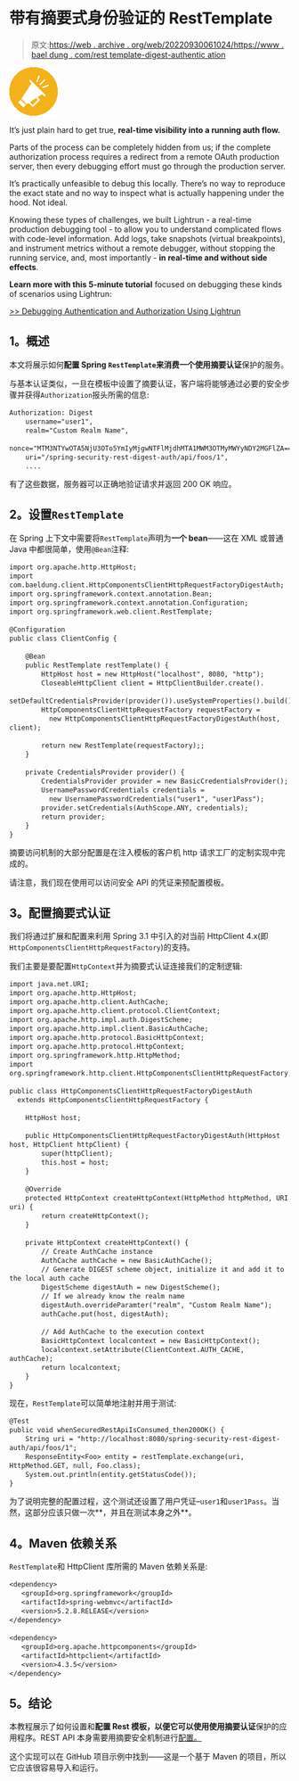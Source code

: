 # 带有摘要式身份验证的 RestTemplate

> 原文:[https://web . archive . org/web/20220930061024/https://www . bael dung . com/rest template-digest-authentic ation](https://web.archive.org/web/20220930061024/https://www.baeldung.com/resttemplate-digest-authentication)

 ![](img/9a8c1219885d9f39d3a5969197cc5c1f.png)

It’s just plain hard to get true, **real-time visibility into a running auth flow.**

Parts of the process can be completely hidden from us; if the complete authorization process requires a redirect from a remote OAuth production server, then every debugging effort must go through the production server.

It’s practically unfeasible to debug this locally. There’s no way to reproduce the exact state and no way to inspect what is actually happening under the hood. Not ideal.

Knowing these types of challenges, we built Lightrun - a real-time production debugging tool - to allow you to understand complicated flows with code-level information. Add logs, take snapshots (virtual breakpoints), and instrument metrics without a remote debugger, without stopping the running service, and, most importantly - **in real-time and without side effects**.

**Learn more with this 5-minute tutorial** focused on debugging these kinds of scenarios using Lightrun:

[>> Debugging Authentication and Authorization Using Lightrun](/web/20220521224623/https://www.baeldung.com/lightrun-n-security)

## **1。概述**

本文将展示如何**配置 Spring `RestTemplate`来消费一个使用摘要认证**保护的服务。

与基本认证类似，一旦在模板中设置了摘要认证，客户端将能够通过必要的安全步骤并获得`Authorization`报头所需的信息:

```
Authorization: Digest 
    username="user1",
    realm="Custom Realm Name",
    nonce="MTM3NTYwOTA5NjU3OTo5YmIyMjgwNTFlMjdhMTA1MWM3OTMyMWYyNDY2MGFlZA==",
    uri="/spring-security-rest-digest-auth/api/foos/1", 
    ....
```

有了这些数据，服务器可以正确地验证请求并返回 200 OK 响应。

## **2。设置`RestTemplate`**

在 Spring 上下文中需要将`RestTemplate`声明为**一个 bean**——这在 XML 或普通 Java 中都很简单，使用`@Bean`注释:

```
import org.apache.http.HttpHost;
import com.baeldung.client.HttpComponentsClientHttpRequestFactoryDigestAuth;
import org.springframework.context.annotation.Bean;
import org.springframework.context.annotation.Configuration;
import org.springframework.web.client.RestTemplate;

@Configuration
public class ClientConfig {

    @Bean
    public RestTemplate restTemplate() {
        HttpHost host = new HttpHost("localhost", 8080, "http");
        CloseableHttpClient client = HttpClientBuilder.create().
          setDefaultCredentialsProvider(provider()).useSystemProperties().build();
        HttpComponentsClientHttpRequestFactory requestFactory = 
          new HttpComponentsClientHttpRequestFactoryDigestAuth(host, client);

        return new RestTemplate(requestFactory);;
    }

    private CredentialsProvider provider() {
        CredentialsProvider provider = new BasicCredentialsProvider();
        UsernamePasswordCredentials credentials = 
          new UsernamePasswordCredentials("user1", "user1Pass");
        provider.setCredentials(AuthScope.ANY, credentials);
        return provider;
    }
}
```

摘要访问机制的大部分配置是在注入模板的客户机 http 请求工厂的定制实现中完成的。

请注意，我们现在使用可以访问安全 API 的凭证来预配置模板。

## **3。配置摘要式认证**

我们将通过扩展和配置来利用 Spring 3.1 中引入的对当前 HttpClient 4.x(即`HttpComponentsClientHttpRequestFactory`)的支持。

我们主要是要配置`HttpContext`并为摘要式认证连接我们的定制逻辑:

```
import java.net.URI;
import org.apache.http.HttpHost;
import org.apache.http.client.AuthCache;
import org.apache.http.client.protocol.ClientContext;
import org.apache.http.impl.auth.DigestScheme;
import org.apache.http.impl.client.BasicAuthCache;
import org.apache.http.protocol.BasicHttpContext;
import org.apache.http.protocol.HttpContext;
import org.springframework.http.HttpMethod;
import org.springframework.http.client.HttpComponentsClientHttpRequestFactory;

public class HttpComponentsClientHttpRequestFactoryDigestAuth 
  extends HttpComponentsClientHttpRequestFactory {

    HttpHost host;

    public HttpComponentsClientHttpRequestFactoryDigestAuth(HttpHost host, HttpClient httpClient) {
        super(httpClient);
        this.host = host;
    }

    @Override
    protected HttpContext createHttpContext(HttpMethod httpMethod, URI uri) {
        return createHttpContext();
    }

    private HttpContext createHttpContext() {
        // Create AuthCache instance
        AuthCache authCache = new BasicAuthCache();
        // Generate DIGEST scheme object, initialize it and add it to the local auth cache
        DigestScheme digestAuth = new DigestScheme();
        // If we already know the realm name
        digestAuth.overrideParamter("realm", "Custom Realm Name");
        authCache.put(host, digestAuth);

        // Add AuthCache to the execution context
        BasicHttpContext localcontext = new BasicHttpContext();
        localcontext.setAttribute(ClientContext.AUTH_CACHE, authCache);
        return localcontext;
    }
}
```

现在，`RestTemplate`可以简单地注射并用于测试:

```
@Test
public void whenSecuredRestApiIsConsumed_then200OK() {
    String uri = "http://localhost:8080/spring-security-rest-digest-auth/api/foos/1";
    ResponseEntity<Foo> entity = restTemplate.exchange(uri, HttpMethod.GET, null, Foo.class);
    System.out.println(entity.getStatusCode());
}
```

为了说明完整的配置过程，这个测试还设置了用户凭证–`user1`和`user1Pass`。当然，这部分应该只做一次**，并且在测试本身之外**。

## **4。Maven 依赖关系**

`RestTemplate`和 HttpClient 库所需的 Maven 依赖关系是:

```
<dependency>
   <groupId>org.springframework</groupId>
   <artifactId>spring-webmvc</artifactId>
   <version>5.2.8.RELEASE</version>
</dependency>

<dependency>
   <groupId>org.apache.httpcomponents</groupId>
   <artifactId>httpclient</artifactId>
   <version>4.3.5</version>
</dependency>
```

## **5。结论**

本教程展示了如何设置和**配置 Rest 模板，以便它可以使用使用摘要认证**保护的应用程序。REST API 本身需要用摘要安全机制进行[配置。](/web/20220521224623/https://www.baeldung.com/spring-security-digest-authentication "Spring Security Digest Authentication")

这个实现可以在 GitHub 项目示例中找到——这是一个基于 Maven 的项目，所以它应该很容易导入和运行。